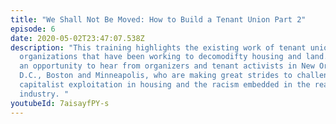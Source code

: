 ```yaml
---
title: "We Shall Not Be Moved: How to Build a Tenant Union Part 2"
episode: 6
date: 2020-05-02T23:47:07.538Z
description: "This training highlights the existing work of tenant unions and
  organizations that have been working to decomodifty housing and land. This is
  an opportunity to hear from organizers and tenant activists in New Orleans,
  D.C., Boston and Minneapolis, who are making great strides to challenge
  capitalist exploitation in housing and the racism embedded in the real estate
  industry. "
youtubeId: 7aisayfPY-s
---
```

